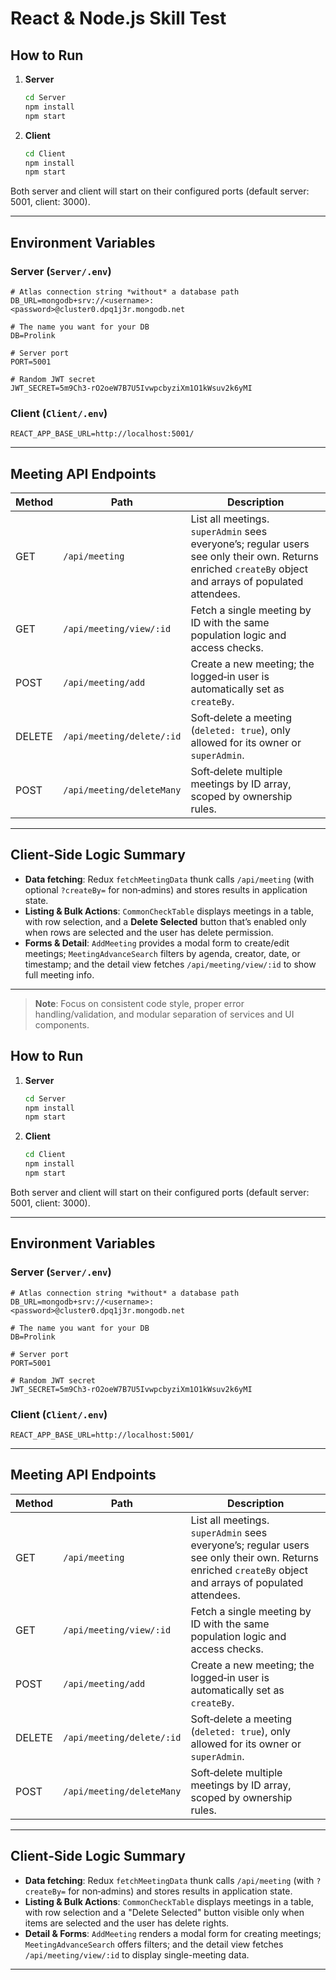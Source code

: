 # React & Node.js Skill Test

## How to Run

1. **Server**

   ```bash
   cd Server
   npm install
   npm start
   ```
2. **Client**

   ```bash
   cd Client
   npm install
   npm start
   ```

Both server and client will start on their configured ports (default server: 5001, client: 3000).

---

## Environment Variables

### Server (`Server/.env`)

```env
# Atlas connection string *without* a database path
DB_URL=mongodb+srv://<username>:<password>@cluster0.dpq1j3r.mongodb.net

# The name you want for your DB
DB=Prolink

# Server port
PORT=5001

# Random JWT secret
JWT_SECRET=5m9Ch3-rO2oeW7B7U5IvwpcbyziXm1O1kWsuv2k6yMI
```

### Client (`Client/.env`)

```env
REACT_APP_BASE_URL=http://localhost:5001/
```

---

## Meeting API Endpoints

| Method | Path                      | Description                                                                                                                                              |
| ------ | ------------------------- | -------------------------------------------------------------------------------------------------------------------------------------------------------- |
| GET    | `/api/meeting`            | List all meetings. `superAdmin` sees everyone’s; regular users see only their own. Returns enriched `createBy` object and arrays of populated attendees. |
| GET    | `/api/meeting/view/:id`   | Fetch a single meeting by ID with the same population logic and access checks.                                                                           |
| POST   | `/api/meeting/add`        | Create a new meeting; the logged‑in user is automatically set as `createBy`.                                                                             |
| DELETE | `/api/meeting/delete/:id` | Soft‑delete a meeting (`deleted: true`), only allowed for its owner or `superAdmin`.                                                                     |
| POST   | `/api/meeting/deleteMany` | Soft‑delete multiple meetings by ID array, scoped by ownership rules.                                                                                    |

---

## Client‑Side Logic Summary

* **Data fetching**: Redux `fetchMeetingData` thunk calls `/api/meeting` (with optional `?createBy=` for non‑admins) and stores results in application state.
* **Listing & Bulk Actions**: `CommonCheckTable` displays meetings in a table, with row selection, and a **Delete Selected** button that’s enabled only when rows are selected and the user has delete permission.
* **Forms & Detail**: `AddMeeting` provides a modal form to create/edit meetings; `MeetingAdvanceSearch` filters by agenda, creator, date, or timestamp; and the detail view fetches `/api/meeting/view/:id` to show full meeting info.

---

> **Note**: Focus on consistent code style, proper error handling/validation, and modular separation of services and UI components.

## How to Run

1. **Server**

   ```bash
   cd Server
   npm install
   npm start
   ```
2. **Client**

   ```bash
   cd Client
   npm install
   npm start
   ```

Both server and client will start on their configured ports (default server: 5001, client: 3000).

---

## Environment Variables

### Server (`Server/.env`)

```env
# Atlas connection string *without* a database path
DB_URL=mongodb+srv://<username>:<password>@cluster0.dpq1j3r.mongodb.net

# The name you want for your DB
DB=Prolink

# Server port
PORT=5001

# Random JWT secret
JWT_SECRET=5m9Ch3-rO2oeW7B7U5IvwpcbyziXm1O1kWsuv2k6yMI
```

### Client (`Client/.env`)

```env
REACT_APP_BASE_URL=http://localhost:5001/
```

---

## Meeting API Endpoints

| Method | Path                      | Description                                                                                                                                              |
| ------ | ------------------------- | -------------------------------------------------------------------------------------------------------------------------------------------------------- |
| GET    | `/api/meeting`            | List all meetings. `superAdmin` sees everyone’s; regular users see only their own. Returns enriched `createBy` object and arrays of populated attendees. |
| GET    | `/api/meeting/view/:id`   | Fetch a single meeting by ID with the same population logic and access checks.                                                                           |
| POST   | `/api/meeting/add`        | Create a new meeting; the logged‑in user is automatically set as `createBy`.                                                                             |
| DELETE | `/api/meeting/delete/:id` | Soft‑delete a meeting (`deleted: true`), only allowed for its owner or `superAdmin`.                                                                     |
| POST   | `/api/meeting/deleteMany` | Soft‑delete multiple meetings by ID array, scoped by ownership rules.                                                                                    |

---

## Client‑Side Logic Summary

* **Data fetching**: Redux `fetchMeetingData` thunk calls `/api/meeting` (with `?createBy=` for non‑admins) and stores results in application state.
* **Listing & Bulk Actions**: `CommonCheckTable` displays meetings in a table, with row selection and a "Delete Selected" button visible only when items are selected and the user has delete rights.
* **Detail & Forms**: `AddMeeting` renders a modal form for creating meetings; `MeetingAdvanceSearch` offers filters; and the detail view fetches `/api/meeting/view/:id` to display single-meeting data.

---